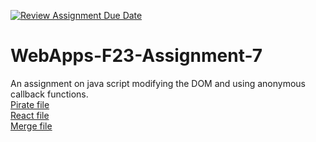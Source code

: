 [![Review Assignment Due Date](https://classroom.github.com/assets/deadline-readme-button-24ddc0f5d75046c5622901739e7c5dd533143b0c8e959d652212380cedb1ea36.svg)](https://classroom.github.com/a/Kv-XePEp)
# WebApps-F23-Assignment-7
An assignment on java script modifying the DOM and using anonymous callback functions.
<br>
[Pirate file](https://44-563-webapps-f23.github.io/44563-webapps-f23-assignment7-kartikeya-datta/pirate.html)
<br>
[React file](https://44-563-webapps-f23.github.io/44563-webapps-f23-assignment7-kartikeya-datta/react.html)
<br>
[Merge file](https://44-563-webapps-f23.github.io/44563-webapps-f23-assignment7-kartikeya-datta/merger.html)

